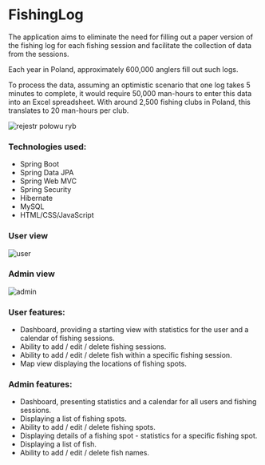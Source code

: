 # FishingLog

The application aims to eliminate the need for filling out a paper version of the fishing log for each fishing session and facilitate the collection of data from the sessions.

Each year in Poland, approximately 600,000 anglers fill out such logs.

To process the data, assuming an optimistic scenario that one log takes 5 minutes to complete, it would require 50,000 man-hours to enter this data into an Excel spreadsheet. With around 2,500 fishing clubs in Poland, this translates to 20 man-hours per club.

<img src="https://i.imgur.com/jlBH2sz.png" alt="rejestr połowu ryb">

### Technologies used:
- Spring Boot
- Spring Data JPA
- Spring Web MVC
- Spring Security
- Hibernate
- MySQL
- HTML/CSS/JavaScript

### User view


![user](https://github.com/KrzysztofGarus/FishingApp/assets/117105005/b79b8260-5cfd-4537-9a72-c6e7846de7c0)


### Admin view

![admin](https://github.com/KrzysztofGarus/FishingApp/assets/117105005/ac072298-9997-4722-9777-b4408542c412)



### User features:
- Dashboard, providing a starting view with statistics for the user and a calendar of fishing sessions.
- Ability to add / edit / delete fishing sessions.
- Ability to add / edit / delete fish within a specific fishing session.
- Map view displaying the locations of fishing spots.

### Admin features:
- Dashboard, presenting statistics and a calendar for all users and fishing sessions.
- Displaying a list of fishing spots.
- Ability to add / edit / delete fishing spots.
- Displaying details of a fishing spot - statistics for a specific fishing spot.
- Displaying a list of fish.
- Ability to add / edit / delete fish names.
